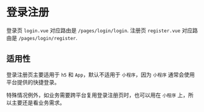 # 登录注册

登录页 `login.vue` 对应路由是 `/pages/login/login`.
注册页 `register.vue` 对应路由是 `/pages/login/register`.

## 适用性

登录注册页主要适用于 `h5` 和 `App`，默认不适用于 `小程序`，因为 `小程序` 通常会使用平台提供的快捷登录。

特殊情况例外，如业务需要跨平台复用登录注册页时，也可以用在 `小程序` 上，所以主要还是看业务需求。
